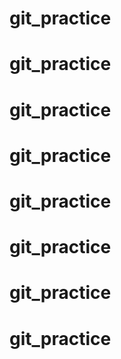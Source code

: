 # git_practice
# git_practice
# git_practice
# git_practice
# git_practice
# git_practice
# git_practice
# git_practice
